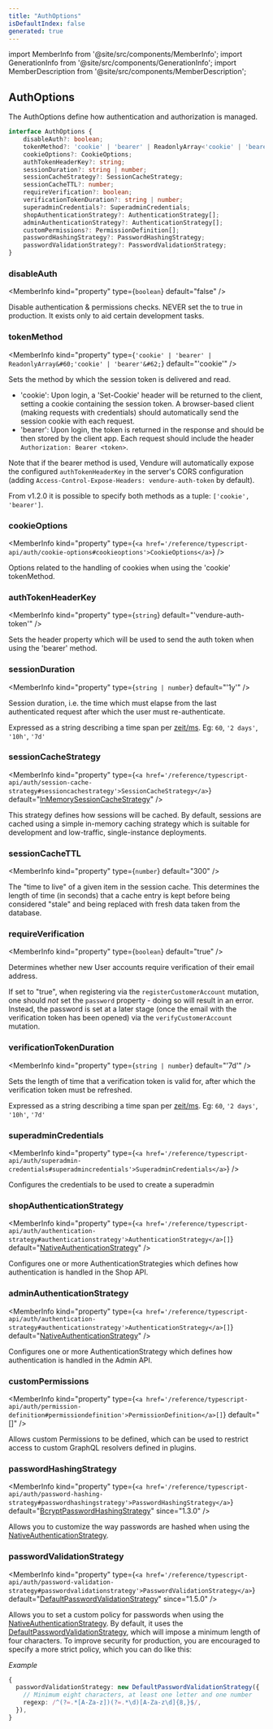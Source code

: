 ```yaml
---
title: "AuthOptions"
isDefaultIndex: false
generated: true
---
```

<!-- This file was generated from the Vendure source. Do not modify. Instead, re-run the "docs:build" script -->
import MemberInfo from '@site/src/components/MemberInfo';
import GenerationInfo from '@site/src/components/GenerationInfo';
import MemberDescription from '@site/src/components/MemberDescription';


## AuthOptions

<GenerationInfo sourceFile="packages/core/src/config/vendure-config.ts" sourceLine="329" packageName="@bb-vendure/core" />

The AuthOptions define how authentication and authorization is managed.

```ts title="Signature"
interface AuthOptions {
    disableAuth?: boolean;
    tokenMethod?: 'cookie' | 'bearer' | ReadonlyArray<'cookie' | 'bearer'>;
    cookieOptions?: CookieOptions;
    authTokenHeaderKey?: string;
    sessionDuration?: string | number;
    sessionCacheStrategy?: SessionCacheStrategy;
    sessionCacheTTL?: number;
    requireVerification?: boolean;
    verificationTokenDuration?: string | number;
    superadminCredentials?: SuperadminCredentials;
    shopAuthenticationStrategy?: AuthenticationStrategy[];
    adminAuthenticationStrategy?: AuthenticationStrategy[];
    customPermissions?: PermissionDefinition[];
    passwordHashingStrategy?: PasswordHashingStrategy;
    passwordValidationStrategy?: PasswordValidationStrategy;
}
```

<div className="members-wrapper">

### disableAuth

<MemberInfo kind="property" type={`boolean`} default="false"   />

Disable authentication & permissions checks.
NEVER set the to true in production. It exists
only to aid certain development tasks.
### tokenMethod

<MemberInfo kind="property" type={`'cookie' | 'bearer' | ReadonlyArray&#60;'cookie' | 'bearer'&#62;`} default="'cookie'"   />

Sets the method by which the session token is delivered and read.

* 'cookie': Upon login, a 'Set-Cookie' header will be returned to the client, setting a
  cookie containing the session token. A browser-based client (making requests with credentials)
  should automatically send the session cookie with each request.
* 'bearer': Upon login, the token is returned in the response and should be then stored by the
  client app. Each request should include the header `Authorization: Bearer <token>`.

Note that if the bearer method is used, Vendure will automatically expose the configured
`authTokenHeaderKey` in the server's CORS configuration (adding `Access-Control-Expose-Headers: vendure-auth-token`
by default).

From v1.2.0 it is possible to specify both methods as a tuple: `['cookie', 'bearer']`.
### cookieOptions

<MemberInfo kind="property" type={`<a href='/reference/typescript-api/auth/cookie-options#cookieoptions'>CookieOptions</a>`}   />

Options related to the handling of cookies when using the 'cookie' tokenMethod.
### authTokenHeaderKey

<MemberInfo kind="property" type={`string`} default="'vendure-auth-token'"   />

Sets the header property which will be used to send the auth token when using the 'bearer' method.
### sessionDuration

<MemberInfo kind="property" type={`string | number`} default="'1y'"   />

Session duration, i.e. the time which must elapse from the last authenticated request
after which the user must re-authenticate.

Expressed as a string describing a time span per
[zeit/ms](https://github.com/zeit/ms.js).  Eg: `60`, `'2 days'`, `'10h'`, `'7d'`
### sessionCacheStrategy

<MemberInfo kind="property" type={`<a href='/reference/typescript-api/auth/session-cache-strategy#sessioncachestrategy'>SessionCacheStrategy</a>`} default="<a href='/reference/typescript-api/auth/in-memory-session-cache-strategy#inmemorysessioncachestrategy'>InMemorySessionCacheStrategy</a>"   />

This strategy defines how sessions will be cached. By default, sessions are cached using a simple
in-memory caching strategy which is suitable for development and low-traffic, single-instance
deployments.
### sessionCacheTTL

<MemberInfo kind="property" type={`number`} default="300"   />

The "time to live" of a given item in the session cache. This determines the length of time (in seconds)
that a cache entry is kept before being considered "stale" and being replaced with fresh data
taken from the database.
### requireVerification

<MemberInfo kind="property" type={`boolean`} default="true"   />

Determines whether new User accounts require verification of their email address.

If set to "true", when registering via the `registerCustomerAccount` mutation, one should *not* set the
`password` property - doing so will result in an error. Instead, the password is set at a later stage
(once the email with the verification token has been opened) via the `verifyCustomerAccount` mutation.
### verificationTokenDuration

<MemberInfo kind="property" type={`string | number`} default="'7d'"   />

Sets the length of time that a verification token is valid for, after which the verification token must be refreshed.

Expressed as a string describing a time span per
[zeit/ms](https://github.com/zeit/ms.js).  Eg: `60`, `'2 days'`, `'10h'`, `'7d'`
### superadminCredentials

<MemberInfo kind="property" type={`<a href='/reference/typescript-api/auth/superadmin-credentials#superadmincredentials'>SuperadminCredentials</a>`}   />

Configures the credentials to be used to create a superadmin
### shopAuthenticationStrategy

<MemberInfo kind="property" type={`<a href='/reference/typescript-api/auth/authentication-strategy#authenticationstrategy'>AuthenticationStrategy</a>[]`} default="<a href='/reference/typescript-api/auth/native-authentication-strategy#nativeauthenticationstrategy'>NativeAuthenticationStrategy</a>"   />

Configures one or more AuthenticationStrategies which defines how authentication
is handled in the Shop API.
### adminAuthenticationStrategy

<MemberInfo kind="property" type={`<a href='/reference/typescript-api/auth/authentication-strategy#authenticationstrategy'>AuthenticationStrategy</a>[]`} default="<a href='/reference/typescript-api/auth/native-authentication-strategy#nativeauthenticationstrategy'>NativeAuthenticationStrategy</a>"   />

Configures one or more AuthenticationStrategy which defines how authentication
is handled in the Admin API.
### customPermissions

<MemberInfo kind="property" type={`<a href='/reference/typescript-api/auth/permission-definition#permissiondefinition'>PermissionDefinition</a>[]`} default="[]"   />

Allows custom Permissions to be defined, which can be used to restrict access to custom
GraphQL resolvers defined in plugins.
### passwordHashingStrategy

<MemberInfo kind="property" type={`<a href='/reference/typescript-api/auth/password-hashing-strategy#passwordhashingstrategy'>PasswordHashingStrategy</a>`} default="<a href='/reference/typescript-api/auth/bcrypt-password-hashing-strategy#bcryptpasswordhashingstrategy'>BcryptPasswordHashingStrategy</a>"  since="1.3.0"  />

Allows you to customize the way passwords are hashed when using the <a href='/reference/typescript-api/auth/native-authentication-strategy#nativeauthenticationstrategy'>NativeAuthenticationStrategy</a>.
### passwordValidationStrategy

<MemberInfo kind="property" type={`<a href='/reference/typescript-api/auth/password-validation-strategy#passwordvalidationstrategy'>PasswordValidationStrategy</a>`} default="<a href='/reference/typescript-api/auth/default-password-validation-strategy#defaultpasswordvalidationstrategy'>DefaultPasswordValidationStrategy</a>"  since="1.5.0"  />

Allows you to set a custom policy for passwords when using the <a href='/reference/typescript-api/auth/native-authentication-strategy#nativeauthenticationstrategy'>NativeAuthenticationStrategy</a>.
By default, it uses the <a href='/reference/typescript-api/auth/default-password-validation-strategy#defaultpasswordvalidationstrategy'>DefaultPasswordValidationStrategy</a>, which will impose a minimum length
of four characters. To improve security for production, you are encouraged to specify a more strict
policy, which you can do like this:

*Example*

```ts
{
  passwordValidationStrategy: new DefaultPasswordValidationStrategy({
    // Minimum eight characters, at least one letter and one number
    regexp: /^(?=.*[A-Za-z])(?=.*\d)[A-Za-z\d]{8,}$/,
  }),
}
```


</div>
